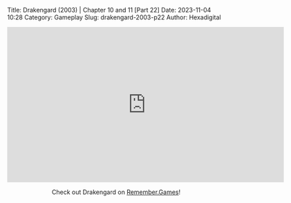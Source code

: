 Title: Drakengard (2003) | Chapter 10 and 11 [Part 22]
Date: 2023-11-04 10:28
Category: Gameplay
Slug: drakengard-2003-p22
Author: Hexadigital

<center><iframe src="https://www.youtube.com/embed/Y_2vmVv2UVA?feature=oembed" allow="accelerometer; autoplay; encrypted-media; gyroscope; picture-in-picture" width="640" height="360" frameborder="0"></iframe>

Check out Drakengard on [Remember.Games](https://remember.games/game/2346/drakengard/)!</center>